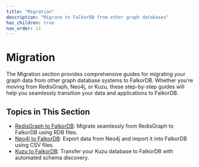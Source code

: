 ```yaml
---
title: "Migration"
description: "Migrate to FalkorDB from other graph databases"
has_children: true
nav_order: 11
---
```


# Migration

The Migration section provides comprehensive guides for migrating your graph data from other graph database systems to FalkorDB. Whether you're moving from RedisGraph, Neo4j, or Kuzu, these step-by-step guides will help you seamlessly transition your data and applications to FalkorDB.

## Topics in This Section

- [RedisGraph to FalkorDB](./redisgraph-to-falkordb.md): Migrate seamlessly from RedisGraph to FalkorDB using RDB files.
- [Neo4j to FalkorDB](./neo4j-to-falkordb.md): Export data from Neo4j and import it into FalkorDB using CSV files.
- [Kuzu to FalkorDB](./kuzu-to-falkordb.md): Transfer your Kuzu database to FalkorDB with automated schema discovery.

